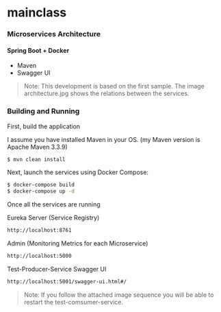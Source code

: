 # mainclass
### Microservices Architecture

#### Spring Boot + Docker

 - Maven
 - Swagger UI

>Note: This development is based on the first sample.
>The image architecture.jpg shows the relations between the services.

### Building and Running

First, build the application

I assume you have installed Maven in your OS. (my Maven version is Apache Maven 3.3.9)

```sh
$ mvn clean install
```
Next, launch the services using Docker Compose:

```sh
$ docker-compose build
$ docker-compose up -d
```
Once all the services are running

Eureka Server (Service Registry)
```sh
http://localhost:8761
```
Admin (Monitoring Metrics for each Microservice)
```sh
http://localhost:5000
```

Test-Producer-Service Swagger UI
```sh
http://localhost:5001/swagger-ui.html#/
```

> Note: If you follow the attached image sequence you will be able to restart the test-comsumer-service. 
